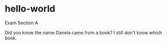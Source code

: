# hello-world
Exam Section A

Did you know the name Danela came from a book? I still don't know which book.
